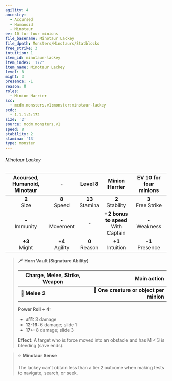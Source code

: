 ```yaml
---
agility: 4
ancestry:
  - Accursed
  - Humanoid
  - Minotaur
ev: 10 for four minions
file_basename: Minotaur Lackey
file_dpath: Monsters/Minotaurs/Statblocks
free_strike: 3
intuition: 1
item_id: minotaur-lackey
item_index: '172'
item_name: Minotaur Lackey
level: 8
might: 3
presence: -1
reason: 0
roles:
  - Minion Harrier
scc:
  - mcdm.monsters.v1:monster:minotaur-lackey
scdc:
  - 1.1.1:2:172
size: '2'
source: mcdm.monsters.v1
speed: 8
stability: 2
stamina: '13'
type: monster
---
```


###### Minotaur Lackey

| Accursed, Humanoid, Minotaur |          -          |       Level 8       |             Minion Harrier              | EV 10 for four minions |
| :--------------------------: | :-----------------: | :-----------------: | :-------------------------------------: | :--------------------: |
|       **2**<br/> Size        |  **8**<br/> Speed   | **13**<br/> Stamina |          **2**<br/> Stability           | **3**<br/> Free Strike |
|     **-**<br/> Immunity      | **-**<br/> Movement |          -          | **+2 bonus to speed**<br/> With Captain |  **-**<br/> Weakness   |
|      **+3**<br/> Might       | **+4**<br/> Agility |  **0**<br/> Reason  |          **+1**<br/> Intuition          |  **-1**<br/> Presence  |

<!-- -->
> 🗡 **Horn Vault (Signature Ability)**
>
> | **Charge, Melee, Strike, Weapon** |                          **Main action** |
> | --------------------------------- | ---------------------------------------: |
> | **📏 Melee 2**                    | **🎯 One creature or object per minion** |
>
> **Power Roll + 4:**
>
> - **≤11:** 3 damage
> - **12-16:** 6 damage; slide 1
> - **17+:** 8 damage; slide 3
>
> **Effect:** A target who is force moved into an obstacle and has M < 3 is bleeding (save ends).

<!-- -->
> ⭐️ **Minotaur Sense**
>
> The lackey can't obtain less than a tier 2 outcome when making tests to navigate, search, or seek.
